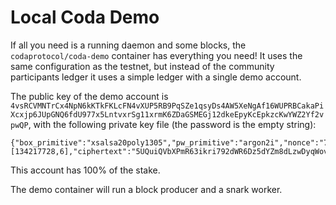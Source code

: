 # Local Coda Demo

If all you need is a running daemon and some blocks, the
`codaprotocol/coda-demo` container has everything you need! It uses the same
configuration as the testnet, but instead of the community participants ledger
it uses a simple ledger with a single demo account.

The public key of the demo account is `4vsRCVMNTrCx4NpN6kKTkFKLcFN4vXUP5RB9PqSZe1qsyDs4AW5XeNgAf16WUPRBCakaPiXcxjp6JUpGNQ6fdU977x5LntvxrSg11xrmK6ZDaGSMEGj12dkeEpyKcEpkzcKwYWZ2Yf2vpwQP`, with the following private key file (the password is the empty string):

```
{"box_primitive":"xsalsa20poly1305","pw_primitive":"argon2i","nonce":"7S1YA5PinXhnLgLJ3xemVnVPWdJdhKZ9RSNQbns","pwsalt":"AzDoECCYyJL8KuoB2vrsVc9Wg3xJ","pwdiff":[134217728,6],"ciphertext":"5UQuiQVbXPmR63ikri792dWR6Dz5dYZm8dLzwDyqWovdP5CzrLY6Fjw3QTHXA9J3PDkPZpvhrQfGkgU81kr9184dfoJDhn5EXxJMCAM44SZdmBYVszEQaSQnyy4BwsbRXmfjBMSW9ooGu2a5dFi5KHX5na6fr62VUB"}
```

This account has 100% of the stake.

The demo container will run a block producer and a snark worker.
